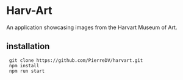 # Harv-Art
An application showcasing images from the Harvart Museum of Art.

## installation
```
 git clone https://github.com/PierreDV/harvart.git
 npm install
 npm run start
 ```
